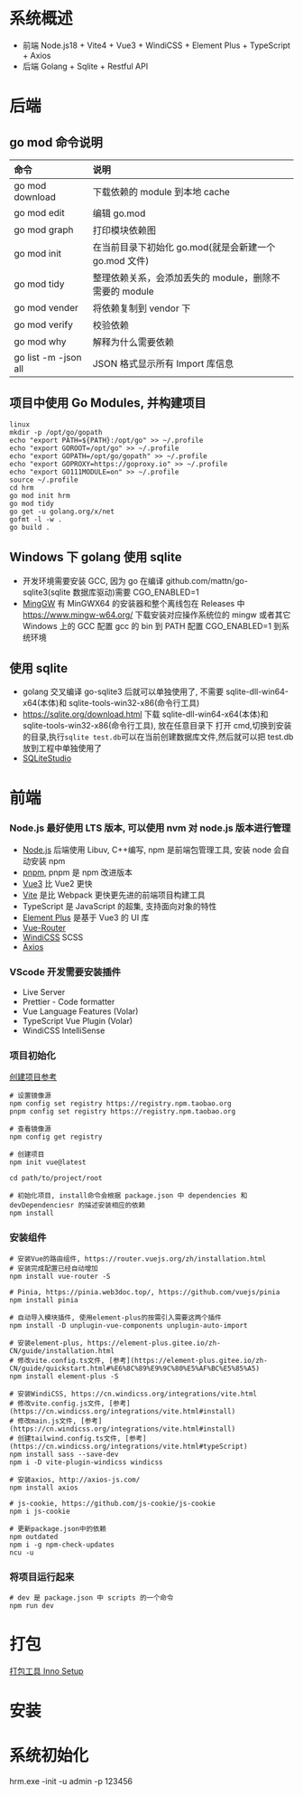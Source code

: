 # 系统概述

- 前端 Node.js18 + Vite4 + Vue3 + WindiCSS + Element Plus + TypeScript + Axios
- 后端 Golang + Sqlite + Restful API

# 后端

## go mod 命令说明

| 命令                 | 说明                                                   |
| :------------------- | :----------------------------------------------------- |
| go mod download      | 下载依赖的 module 到本地 cache                         |
| go mod edit          | 编辑 go.mod                                            |
| go mod graph         | 打印模块依赖图                                         |
| go mod init          | 在当前目录下初始化 go.mod(就是会新建一个 go.mod 文件)  |
| go mod tidy          | 整理依赖关系，会添加丢失的 module，删除不需要的 module |
| go mod vender        | 将依赖复制到 vendor 下                                 |
| go mod verify        | 校验依赖                                               |
| go mod why           | 解释为什么需要依赖                                     |
| go list -m -json all | JSON 格式显示所有 Import 库信息                        |

## 项目中使用 Go Modules, 并构建项目

```
linux
mkdir -p /opt/go/gopath
echo "export PATH=${PATH}:/opt/go" >> ~/.profile
echo "export GOROOT=/opt/go" >> ~/.profile
echo "export GOPATH=/opt/go/gopath" >> ~/.profile
echo "export GOPROXY=https://goproxy.io" >> ~/.profile
echo "export GO111MODULE=on" >> ~/.profile
source ~/.profile
cd hrm
go mod init hrm
go mod tidy
go get -u golang.org/x/net
gofmt -l -w .
go build .
```

## Windows 下 golang 使用 sqlite

- 开发环境需要安装 GCC, 因为 go 在编译 github.com/mattn/go-sqlite3(sqlite 数据库驱动)需要 CGO_ENABLED=1
- [MingGW](https://github.com/niXman/mingw-builds-binaries) 有 MinGWX64 的安装器和整个离线包在 Releases 中
  https://www.mingw-w64.org/ 下载安装对应操作系统位的 mingw 或者其它 Windows 上的 GCC
  配置 gcc 的 bin 到 PATH
  配置 CGO_ENABLED=1 到系统环境

## 使用 sqlite

- golang 交叉编译 go-sqlite3 后就可以单独使用了, 不需要 sqlite-dll-win64-x64(本体)和 sqlite-tools-win32-x86(命令行工具)
- https://sqlite.org/download.html 下载 sqlite-dll-win64-x64(本体)和 sqlite-tools-win32-x86(命令行工具), 放在任意目录下
  打开 cmd,切换到安装的目录,执行`sqlite test.db`可以在当前创建数据库文件,然后就可以把 test.db 放到工程中单独使用了
- [SQLiteStudio](https://sqlitestudio.pl/)

# 前端

### Node.js 最好使用 LTS 版本, 可以使用 nvm 对 node.js 版本进行管理

- [Node.js](https://nodejs.org/zh-cn/) 后端使用 Libuv, C++编写, npm 是前端包管理工具, 安装 node 会自动安装 npm
- [pnpm](https://nodejs.org/zh-cn/), pnpm 是 npm 改进版本
- [Vue3](https://cn.vuejs.org/) 比 Vue2 更快
- [Vite](https://cn.vitejs.dev/) 是比 Webpack 更快更先进的前端项目构建工具
- TypeScript 是 JavaScript 的超集, 支持面向对象的特性
- [Element Plus](https://element-plus.gitee.io/zh-CN/guide/installation.html) 是基于 Vue3 的 UI 库
- [Vue-Router](https://router.vuejs.org/zh/installation.html)
- [WindiCSS](https://cn.windicss.org/integrations/vite.html) SCSS
- [Axios](http://axios-js.com/)

### VScode 开发需要安装插件

- Live Server
- Prettier - Code formatter
- Vue Language Features (Volar)
- TypeScript Vue Plugin (Volar)
- WindiCSS IntelliSense

### 项目初始化

[创建项目参考](https://blog.csdn.net/nanchen_J/article/details/126245279)

```
# 设置镜像源
npm config set registry https://registry.npm.taobao.org
pnpm config set registry https://registry.npm.taobao.org

# 查看镜像源
npm config get registry

# 创建项目
npm init vue@latest

cd path/to/project/root

# 初始化项目, install命令会根据 package.json 中 dependencies 和 devDependenciesr 的描述安装相应的依赖
npm install
```

### 安装组件

```
# 安装Vue的路由组件, https://router.vuejs.org/zh/installation.html
# 安装完成配置已经自动增加
npm install vue-router -S

# Pinia, https://pinia.web3doc.top/, https://github.com/vuejs/pinia
npm install pinia

# 自动导入模块插件, 使用element-plus的按需引入需要这两个插件
npm install -D unplugin-vue-components unplugin-auto-import

# 安装element-plus, https://element-plus.gitee.io/zh-CN/guide/installation.html
# 修改vite.config.ts文件, [参考](https://element-plus.gitee.io/zh-CN/guide/quickstart.html#%E6%8C%89%E9%9C%80%E5%AF%BC%E5%85%A5)
npm install element-plus -S

# 安装WindiCSS, https://cn.windicss.org/integrations/vite.html
# 修改vite.config.js文件, [参考](https://cn.windicss.org/integrations/vite.html#install)
# 修改main.js文件, [参考](https://cn.windicss.org/integrations/vite.html#install)
# 创建tailwind.config.ts文件, [参考](https://cn.windicss.org/integrations/vite.html#typeScript)
npm install sass --save-dev
npm i -D vite-plugin-windicss windicss

# 安装axios, http://axios-js.com/
npm install axios

# js-cookie, https://github.com/js-cookie/js-cookie
npm i js-cookie

# 更新package.json中的依赖
npm outdated
npm i -g npm-check-updates
ncu -u

```

### 将项目运行起来

```
# dev 是 package.json 中 scripts 的一个命令
npm run dev
```

# 打包

[打包工具 Inno Setup](http://www.dayanzai.me/inno-setup.html)

# 安装

# 系统初始化

hrm.exe -init -u admin -p 123456
